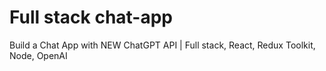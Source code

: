 # Full stack  chat-app
Build a Chat App with NEW ChatGPT API | Full stack, React, Redux Toolkit, Node, OpenAI




